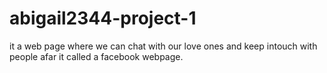 # abigail2344-project-1
it a web page where we can chat with our love ones and keep intouch with people afar it called a facebook webpage.
